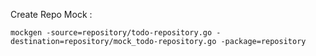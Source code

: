 Create Repo Mock : 

`mockgen -source=repository/todo-repository.go -destination=repository/mock_todo-repository.go -package=repository`

